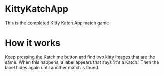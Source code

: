 # KittyKatchApp
This is the completed Kitty Katch App match game

# How it works

Keep pressing the Katch me button and find two kitty images that are the same. When this happens, a label appears that says 'it's a Katch.' Then the label hides again until another match is found.

